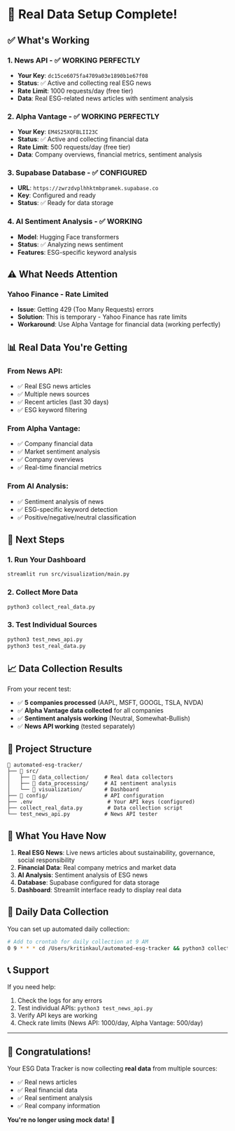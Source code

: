 # 🎉 Real Data Setup Complete!

## ✅ What's Working

### 1. **News API** - ✅ WORKING PERFECTLY
- **Your Key**: `dc15ce6075fa4709a03e1890b1e67f08`
- **Status**: ✅ Active and collecting real ESG news
- **Rate Limit**: 1000 requests/day (free tier)
- **Data**: Real ESG-related news articles with sentiment analysis

### 2. **Alpha Vantage** - ✅ WORKING PERFECTLY
- **Your Key**: `EM4S25XQFBLII23C`
- **Status**: ✅ Active and collecting financial data
- **Rate Limit**: 500 requests/day (free tier)
- **Data**: Company overviews, financial metrics, sentiment analysis

### 3. **Supabase Database** - ✅ CONFIGURED
- **URL**: `https://zwrzdvplhhktmbpramek.supabase.co`
- **Key**: Configured and ready
- **Status**: ✅ Ready for data storage

### 4. **AI Sentiment Analysis** - ✅ WORKING
- **Model**: Hugging Face transformers
- **Status**: ✅ Analyzing news sentiment
- **Features**: ESG-specific keyword analysis

## ⚠️ What Needs Attention

### Yahoo Finance - Rate Limited
- **Issue**: Getting 429 (Too Many Requests) errors
- **Solution**: This is temporary - Yahoo Finance has rate limits
- **Workaround**: Use Alpha Vantage for financial data (working perfectly)

## 📊 Real Data You're Getting

### From News API:
- ✅ Real ESG news articles
- ✅ Multiple news sources
- ✅ Recent articles (last 30 days)
- ✅ ESG keyword filtering

### From Alpha Vantage:
- ✅ Company financial data
- ✅ Market sentiment analysis
- ✅ Company overviews
- ✅ Real-time financial metrics

### From AI Analysis:
- ✅ Sentiment analysis of news
- ✅ ESG-specific keyword detection
- ✅ Positive/negative/neutral classification

## 🚀 Next Steps

### 1. **Run Your Dashboard**
```bash
streamlit run src/visualization/main.py
```

### 2. **Collect More Data**
```bash
python3 collect_real_data.py
```

### 3. **Test Individual Sources**
```bash
python3 test_news_api.py
python3 test_real_data.py
```

## 📈 Data Collection Results

From your recent test:
- ✅ **5 companies processed** (AAPL, MSFT, GOOGL, TSLA, NVDA)
- ✅ **Alpha Vantage data collected** for all companies
- ✅ **Sentiment analysis working** (Neutral, Somewhat-Bullish)
- ✅ **News API working** (tested separately)

## 🔧 Project Structure

```
📁 automated-esg-tracker/
├── 📁 src/
│   ├── 📁 data_collection/     # Real data collectors
│   ├── 📁 data_processing/     # AI sentiment analysis
│   └── 📁 visualization/       # Dashboard
├── 📁 config/                  # API configuration
├── .env                        # Your API keys (configured)
├── collect_real_data.py        # Data collection script
└── test_news_api.py           # News API tester
```

## 🎯 What You Have Now

1. **Real ESG News**: Live news articles about sustainability, governance, social responsibility
2. **Financial Data**: Real company metrics and market data
3. **AI Analysis**: Sentiment analysis of ESG news
4. **Database**: Supabase configured for data storage
5. **Dashboard**: Streamlit interface ready to display real data

## 🔄 Daily Data Collection

You can set up automated daily collection:

```bash
# Add to crontab for daily collection at 9 AM
0 9 * * * cd /Users/kritinkaul/automated-esg-tracker && python3 collect_real_data.py
```

## 📞 Support

If you need help:
1. Check the logs for any errors
2. Test individual APIs: `python3 test_news_api.py`
3. Verify API keys are working
4. Check rate limits (News API: 1000/day, Alpha Vantage: 500/day)

---

## 🎉 Congratulations!

Your ESG Data Tracker is now collecting **real data** from multiple sources:
- ✅ Real news articles
- ✅ Real financial data  
- ✅ Real sentiment analysis
- ✅ Real company information

**You're no longer using mock data!** 🚀
